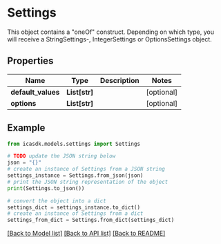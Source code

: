 # Settings

This object contains a \"oneOf\" construct. Depending on which type, you will receive a StringSettings-, IntegerSettings or OptionsSettings object.

## Properties

Name | Type | Description | Notes
------------ | ------------- | ------------- | -------------
**default_values** | **List[str]** |  | [optional] 
**options** | **List[str]** |  | [optional] 

## Example

```python
from icasdk.models.settings import Settings

# TODO update the JSON string below
json = "{}"
# create an instance of Settings from a JSON string
settings_instance = Settings.from_json(json)
# print the JSON string representation of the object
print(Settings.to_json())

# convert the object into a dict
settings_dict = settings_instance.to_dict()
# create an instance of Settings from a dict
settings_from_dict = Settings.from_dict(settings_dict)
```
[[Back to Model list]](../README.md#documentation-for-models) [[Back to API list]](../README.md#documentation-for-api-endpoints) [[Back to README]](../README.md)


